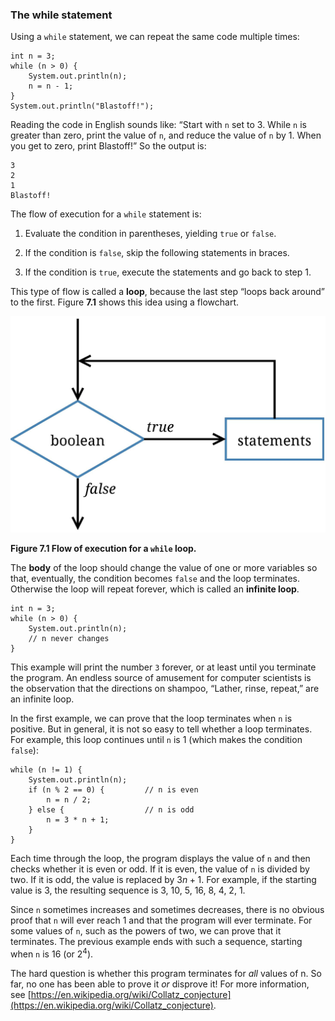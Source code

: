 ###  The while statement



Using a `while` statement, we can repeat the same code multiple times:

```code
int n = 3;
while (n > 0) {
    System.out.println(n);
    n = n - 1;
}
System.out.println("Blastoff!");
```

Reading the code in English sounds like: “Start with `n` set to 3.
While `n` is greater than zero, print the value of `n`, and reduce the value of `n` by 1.
When you get to zero, print Blastoff!”
So the output is:

```code
3
2
1
Blastoff!
```

The flow of execution for a `while` statement is:



1.  Evaluate the condition in parentheses, yielding `true` or `false`.

1.  If the condition is `false`, skip the following statements in braces.

1.  If the condition is `true`, execute the statements and go back to step 1.



This type of flow is called a **loop**, because the last step “loops back around” to the first.
Figure **7.1** shows this idea using a flowchart.

![Figure 7.1 Flow of execution for a `while` loop.](figs/while.jpg)

**Figure 7.1 Flow of execution for a `while` loop.**


The **body** of the loop should change the value of one or more variables so that, eventually, the condition becomes `false` and the loop terminates.
Otherwise the loop will repeat forever, which is called an **infinite loop**.

```code
int n = 3;
while (n > 0) {
    System.out.println(n);
    // n never changes
}
```

This example will print the number `3` forever, or at least until you terminate the program.
An endless source of amusement for computer scientists is the observation that the directions on shampoo, “Lather, rinse, repeat,” are an infinite loop.

In the first example, we can prove that the loop terminates when `n` is positive.
But in general, it is not so easy to tell whether a loop terminates.
For example, this loop continues until `n` is 1 (which makes the condition `false`):

```code
while (n != 1) {
    System.out.println(n);
    if (n % 2 == 0) {         // n is even
        n = n / 2;
    } else {                  // n is odd
        n = 3 * n + 1;
    }
}
```

Each time through the loop, the program displays the value of `n` and then checks whether it is even or odd.
If it is even, the value of `n` is divided by two.
If it is odd, the value is replaced by $3n+1$.
For example, if the starting value is 3, the resulting sequence is 3, 10, 5, 16, 8, 4, 2, 1.

Since `n` sometimes increases and sometimes decreases, there is no obvious proof that `n` will ever reach 1 and that the program will ever terminate.
For some values of `n`, such as the powers of two, we can prove that it terminates.
The previous example ends with such a sequence, starting when `n` is 16 (or $2^4$).

The hard question is whether this program terminates for *all* values of n.
So far, no one has been able to prove it *or* disprove it!
For more information, see [https://en.wikipedia.org/wiki/Collatz_conjecture](https://en.wikipedia.org/wiki/Collatz_conjecture).